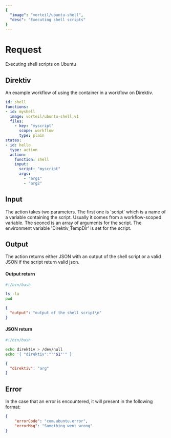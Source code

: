 ```yaml
---
{
  "image": "vorteil/ubuntu-shell",
  "desc": "Executing shell scripts"
}
---
```

# Request

Executing shell scripts on Ubuntu

## Direktiv

An example workflow of using the container in a workflow on Direktiv.


```yaml
id: shell
functions:
- id: myshell
  image: vorteil/ubuntu-shell:v1
  files:
    - key: "myscript"
      scope: workflow
      type: plain
states:
- id: hello
  type: action
  action:
    function: shell
    input:
      script: "myscript"
      args: 
        - "arg1"
        - "arg2"
```

## Input

The action takes two parameters. The first one is 'script' which is a name of a variable containing the script. Usually it comes from a workflow-scoped variable. The seoncd is an array of arguments for the script. The environment variable 'Direktiv_TempDir' is set for the script.

## Output

The action returns either JSON with an output of the shell script or a valid JSON if the script return valid json.

#### Output return

```sh
#!/bin/bash

ls -la
pwd
```

```json
{
  "output": "output of the shell script\n"
}
```

#### JSON return

```sh
#!/bin/bash

echo direktiv > /dev/null
echo '{ "direktiv":"'"$1"'" }'
```

```json
{
  "direktiv": "arg"
}
```

## Error

In the case that an error is encountered, it will present in the following format:

```json
{
    "errorCode": "com.ubuntu.error",
    "errorMsg": "Something went wrong"
}
```
